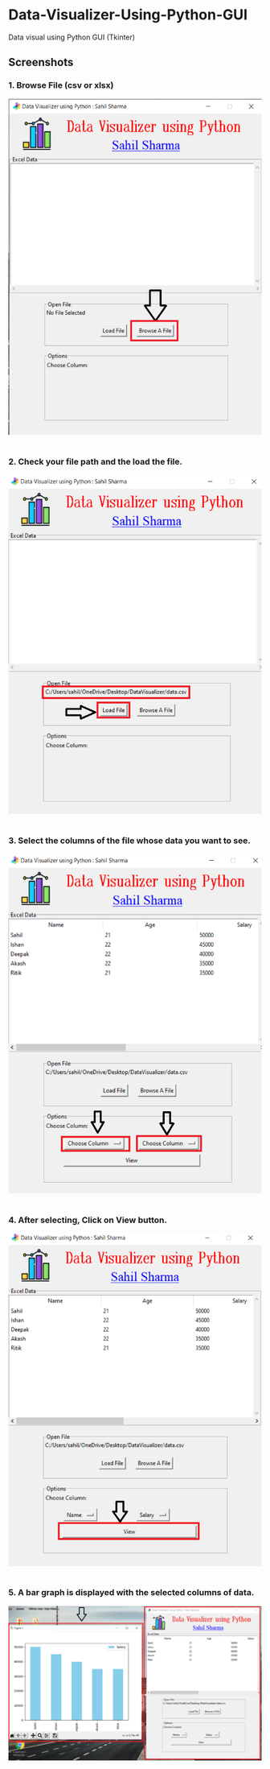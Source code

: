 # Data-Visualizer-Using-Python-GUI
Data visual using Python GUI (Tkinter)

<h2>Screenshots</h2>
<h3>1. Browse File (csv or xlsx)</h3>
<img src="Screenshots/1.png"><br><br>
<h3>2. Check your file path and the load the file.</h3>
<img src="Screenshots/2.png"><br><br>
<h3>3. Select the columns of the file whose data you want to see.</h3>
<img src="Screenshots/3.png"><br><br>
<h3>4. After selecting, Click on View button.</h3>
<img src="Screenshots/4.png"><br><br>
<h3>5. A bar graph is displayed with the selected columns of data.</h3>
<img src="Screenshots/5.png">
